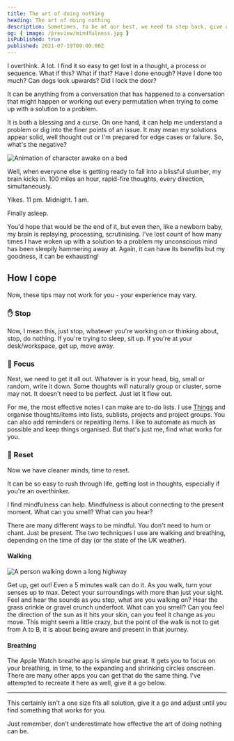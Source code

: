 ```yaml
---
title: The art of doing nothing
heading: The art of doing nothing
description: Sometimes, to be at our best, we need to step back, give our brains a rest and do nothing at all.
og: { image: /preview/mindfulness.jpg }
isPublished: true
published: 2021-07-19T09:00:00Z
---
```


<script>
  import Giphy from '$lib/components/Giphy.svelte';
  import InlineDemo from '$lib/components/InlineDemo.svelte';
  import Image from '$lib/components/Image.svelte';
  import Breathe from '$lib/components/Breathe.svelte';
</script>

I overthink. A lot. I find it so easy to get lost in a thought, a process or sequence. What if this? What if that? Have I done enough? Have I done too much? Can dogs look upwards? Did I lock the door?

It can be anything from a conversation that has happened to a conversation that might happen or working out every permutation when trying to come up with a solution to a problem.

It is both a blessing and a curse. On one hand, it can help me understand a problem or dig into the finer points of an issue. It may mean my solutions appear solid, well thought out or I'm prepared for edge cases or failure. So, what's the negative?

<Image alt="Animation of character awake on a bed" caption="Very awake" src="/sleep.gif" source="https://giphy.com/gifs/monday-bed-midnight-xUOrwihszfWZgSIHJK" />

Well, when everyone else is getting ready to fall into a blissful slumber, my brain kicks in. 100 miles an hour, rapid-fire thoughts, every direction, simultaneously.

Yikes. 11 pm. Midnight. 1 am.

Finally asleep.

You'd hope that would be the end of it, but even then, like a newborn baby, my brain is replaying, processing, scrutinising. I've lost count of how many times I have woken up with a solution to a problem my unconscious mind has been sleepily hammering away at. Again, it can have its benefits but my goodness, it can be exhausting!

## How I cope

Now, these tips may not work for you - your experience may vary.

### ✋ Stop

Now, I mean this, just stop, whatever you're working on or thinking about, stop, do nothing. If you're trying to sleep, sit up. If you're at your desk/workspace, get up, move away.

### 📝 Focus

Next, we need to get it all out. Whatever is in your head, big, small or random, write it down. Some thoughts will naturally group or cluster, some may not. It doesn't need to be perfect. Just let it flow out.

For me, the most effective notes I can make are to-do lists. I use [Things](https://culturedcode.com/things/) and organise thoughts/items into lists, sublists, projects and project groups. You can also add reminders or repeating items. I like to automate as much as possible and keep things organised. But that's just me, find what works for you.

### 💆 Reset

Now we have cleaner minds, time to reset.

It can be so easy to rush through life, getting lost in thoughts, especially if you're an overthinker.

I find mindfulness can help. Mindfulness is about connecting to the present moment. What can you smell? What can you hear?

There are many different ways to be mindful. You don't need to hum or chant. Just be present. The two techniques I use are walking and breathing, depending on the time of day (or the state of the UK weather).

#### Walking

<Image alt="A person walking down a long highway" caption="Walking to clear your mind" src="/walk.jpg" source="https://unsplash.com/photos/ioyEITUD2G8" />

Get up, get out! Even a 5 minutes walk can do it. As you walk, turn your senses up to max. Detect your surroundings with more than just your sight. Feel and hear the sounds as you step, what are you walking on? Hear the grass crinkle or gravel crunch underfoot. What can you smell? Can you feel the direction of the sun as it hits your skin, can you feel it change as you move. This might seem a little crazy, but the point of the walk is not to get from A to B, it is about being aware and present in that journey.

#### Breathing

The Apple Watch breathe app is simple but great. It gets you to focus on your breathing, in time, to the expanding and shrinking circles onscreen. There are many other apps you can get that do the same thing. I've attempted to recreate it here as well, give it a go below.

<Breathe />

---

This certainly isn't a one size fits all solution, give it a go and adjust until you find something that works for you.

Just remember, don't underestimate how effective the art of doing nothing can be.
